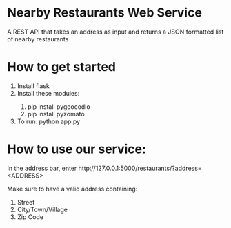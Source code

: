 # Nearby Restaurants Web Service
A REST API that takes an address as input and returns a JSON formatted list of nearby restaurants

<h1>How to get started</h1>
<ol>
  <li>Install flask</li>
  <li>Install these modules:</li>
  <ol>
      <li>pip install pygeocodio</li>
      <li>pip install pyzomato</li>
  </ol>
  <li>To run: python app.py</li>
</ol>

<h1>How to use our service:</h1>
<p>In the address bar, enter http://127.0.0.1:5000/restaurants/?address=&lt;ADDRESS&gt;</p>
<p>Make sure to have a valid address containing:</p>
<ol>
  <li>Street </li>
  <li>City/Town/Village </li>
  <li>Zip Code</li>
</ol>
